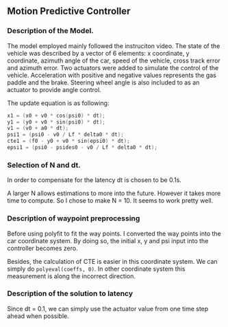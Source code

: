 ## Motion Predictive Controller

### Description of the Model.

The model employed mainly followed the instruciton video. The state of the vehicle was described by a vector of 6 elements: x coordinate, y coordinate, azimuth angle of the car, speed of the vehicle, cross track error and azimuth error. Two actuators were added to simulate the control of the vehicle. Acceleration with positive and negative values represents the gas paddle and the brake. Steering wheel angle is also included to as an actuator to provide angle control.

The update equation is as following:

```c++
x1 = (x0 + v0 * cos(psi0) * dt); 
y1 = (y0 + v0 * sin(psi0) * dt);
v1 = (v0 + a0 * dt);
psi1 = (psi0 - v0 / Lf * delta0 * dt); 
cte1 = (f0 - y0 + v0 * sin(epsi0) * dt);
epsi1 = (psi0 - psides0 - v0 / Lf * delta0 * dt);
```



### Selection of N and dt.

In order to compensate for the latency dt is chosen to be 0.1s.

A larger N allows estimations to more into the future. However it takes more time to compute. So I chose to make N = 10. It seems to work pretty well.

### Description of waypoint preprocessing

Before using polyfit to fit the way points. I converted the way points into the car coordinate system. By doing so, the initial x, y and psi input into the controller becomes zero. 

Besides, the calculation of CTE is easier in this coordinate system. We can simply do ```polyeval(coeffs, 0)```. In other coordinate system this measurement is along the incorrect direction.

### Description of the solution to latency

Since dt = 0.1, we can simply use the actuator value from one time step ahead when possible. 
